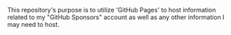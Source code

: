 This repository's purpose is to utilize 'GitHub Pages' to host information related to my "GitHub Sponsors" account as well as any other information I may need to host.